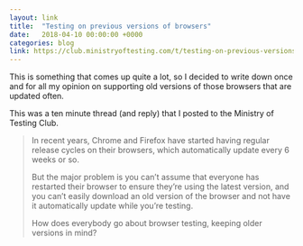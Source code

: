 ```yaml
---
layout: link
title:  "Testing on previous versions of browsers"
date:   2018-04-10 00:00:00 +0000
categories: blog
link: https://club.ministryoftesting.com/t/testing-on-previous-versions-of-browsers/14205
---
```


This is something that comes up quite a lot, so I decided to write down once and for all my opinion on supporting old versions of those browsers that are updated often.

This was a ten minute thread (and reply) that I posted to the Ministry of Testing Club.


>In recent years, Chrome and Firefox have started having regular release cycles on their browsers, which automatically update every 6 weeks or so.
>
>But the major problem is you can’t assume that everyone has restarted their browser to ensure they’re using the latest version, and you can’t easily download an old version of the browser and not have it automatically update while you’re testing.
>
>How does everybody go about browser testing, keeping older versions in mind?

